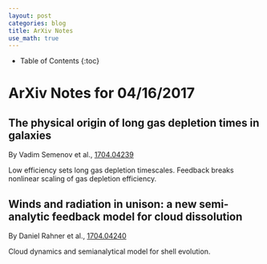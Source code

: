 ```yaml
---
layout: post
categories: blog
title: ArXiv Notes
use_math: true
---
```


* Table of Contents
{:toc}


# ArXiv Notes for 04/16/2017


## The physical origin of long gas depletion times in galaxies


By Vadim Semenov et al., [1704.04239](https://arxiv.org/abs/1704.04239)

Low efficiency sets long gas depletion timescales. Feedback breaks nonlinear
scaling of gas depletion efficiency.

## Winds and radiation in unison: a new semi-analytic feedback model for cloud dissolution

By Daniel Rahner et al., [1704.04240](https://arxiv.org/abs/1704.04240)

Cloud dynamics and semianalytical model for shell evolution.

